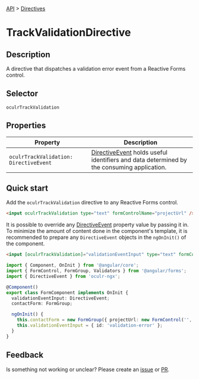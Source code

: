 [API](./README.md) > [Directives](./README.md#Directives)

# TrackValidationDirective

## Description

A directive that dispatches a validation error event from a Reactive Forms control.

## Selector

```
oculrTrackValidation
```

## Properties

| Property                               | Description                                                                                                       |
| -------------------------------------- | ----------------------------------------------------------------------------------------------------------------- |
| `oculrTrackValidation: DirectiveEvent` | [DirectiveEvent](./directive-event.md) holds useful identifiers and data determined by the consuming application. |

## Quick start

Add the `oculrTrackValidation` directive to any Reactive Forms control.

```html
<input oculrTrackValidation type="text" formControlName="projectUrl" />
```

It is possible to override any [DirectiveEvent](./directive-event.md) property value by passing it in. To minimize the amount of content done in the component's template, it is recommended to prepare any `DirectiveEvent` objects in the `ngOnInit()` of the component.

```html
<input [oculrTrackValidation]="validationEventInput" type="text" formControlName="projectUrl" />
```

```typescript
import { Component, OnInit } from '@angular/core';
import { FormControl, FormGroup, Validators } from '@angular/forms';
import { DirectiveEvent } from 'oculr-ngx';

@Component()
export class FormComponent implements OnInit {
  validationEventInput: DirectiveEvent;
  contactForm: FormGroup;

  ngOnInit() {
    this.contactForm = new FormGroup({ projectUrl: new FormControl('', Validators.required) });
    this.validationEventInput = { id: 'validation-error' };
  }
}
```

## Feedback

Is something not working or unclear? Please create an [issue](https://github.com/Progressive/oculr-ngx/issues/new/choose) or [PR](https://github.com/Progressive/oculr-ngx/blob/main/CONTRIBUTING.md).
